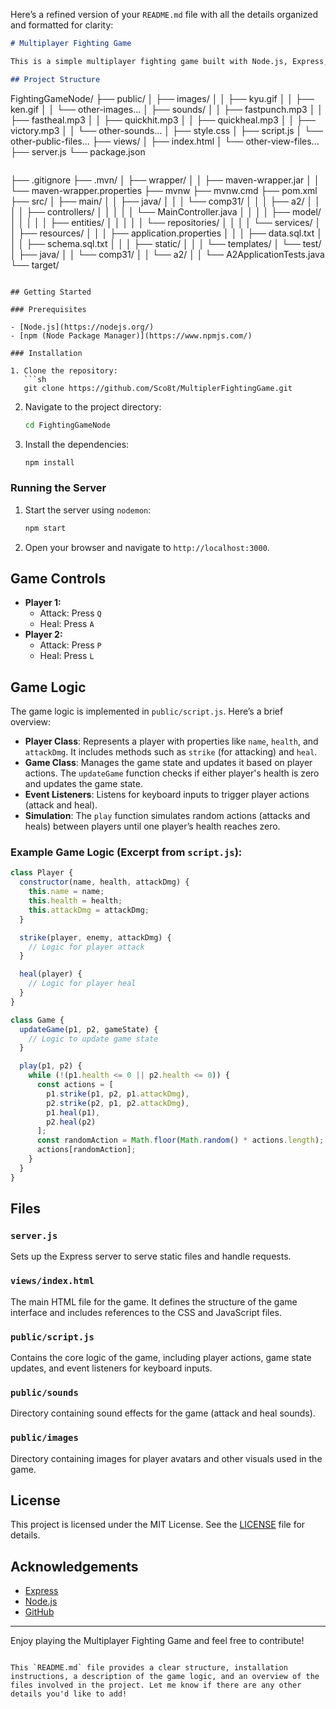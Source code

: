 Here’s a refined version of your `README.md` file with all the details organized and formatted for clarity:

```markdown
# Multiplayer Fighting Game

This is a simple multiplayer fighting game built with Node.js, Express, and vanilla JavaScript. It allows two players to attack and heal each other until one player's health reaches zero. The game includes sound effects for attacks and healing actions.

## Project Structure

```
FightingGameNode/
├── public/
│   ├── images/
│   │   ├── kyu.gif
│   │   ├── ken.gif
│   │   └── other-images...
│   ├── sounds/
│   │   ├── fastpunch.mp3
│   │   ├── fastheal.mp3
│   │   ├── quickhit.mp3
│   │   ├── quickheal.mp3
│   │   ├── victory.mp3
│   │   └── other-sounds...
│   ├── style.css
│   ├── script.js
│   └── other-public-files...
├── views/
│   ├── index.html
│   └── other-view-files...
├── server.js
└── package.json
```
```
├── .gitignore
├── .mvn/
│   ├── wrapper/
│   │   ├── maven-wrapper.jar
│   │   └── maven-wrapper.properties
├── mvnw
├── mvnw.cmd
├── pom.xml
├── src/
│   ├── main/
│   │   ├── java/
│   │   │   └── comp31/
│   │   │       ├── a2/
│   │   │       │   ├── controllers/
│   │   │       │   │   └── MainController.java
│   │   │       │   ├── model/
│   │   │       │   │   ├── entities/
│   │   │       │   │   └── repositories/
│   │   │       │   └── services/
│   │   ├── resources/
│   │   │   ├── application.properties
│   │   │   ├── data.sql.txt
│   │   │   ├── schema.sql.txt
│   │   │   ├── static/
│   │   │   └── templates/
│   └── test/
│       ├── java/
│       │   └── comp31/
│       │       └── a2/
│       │           └── A2ApplicationTests.java
└── target/
```

## Getting Started

### Prerequisites

- [Node.js](https://nodejs.org/)
- [npm (Node Package Manager)](https://www.npmjs.com/)

### Installation

1. Clone the repository:
   ```sh
   git clone https://github.com/Sco8t/MultiplerFightingGame.git
   ```
2. Navigate to the project directory:
   ```sh
   cd FightingGameNode
   ```
3. Install the dependencies:
   ```sh
   npm install
   ```

### Running the Server

1. Start the server using `nodemon`:
   ```sh
   npm start
   ```
2. Open your browser and navigate to `http://localhost:3000`.

## Game Controls

- **Player 1:**
  - Attack: Press `Q`
  - Heal: Press `A`
- **Player 2:**
  - Attack: Press `P`
  - Heal: Press `L`

## Game Logic

The game logic is implemented in `public/script.js`. Here’s a brief overview:

- **Player Class**: Represents a player with properties like `name`, `health`, and `attackDmg`. It includes methods such as `strike` (for attacking) and `heal`.
- **Game Class**: Manages the game state and updates it based on player actions. The `updateGame` function checks if either player's health is zero and updates the game state.
- **Event Listeners**: Listens for keyboard inputs to trigger player actions (attack and heal).
- **Simulation**: The `play` function simulates random actions (attacks and heals) between players until one player’s health reaches zero.

### Example Game Logic (Excerpt from `script.js`):

```javascript
class Player {
  constructor(name, health, attackDmg) {
    this.name = name;
    this.health = health;
    this.attackDmg = attackDmg;
  }

  strike(player, enemy, attackDmg) {
    // Logic for player attack
  }

  heal(player) {
    // Logic for player heal
  }
}

class Game {
  updateGame(p1, p2, gameState) {
    // Logic to update game state
  }

  play(p1, p2) {
    while (!(p1.health <= 0 || p2.health <= 0)) {
      const actions = [
        p1.strike(p1, p2, p1.attackDmg),
        p2.strike(p2, p1, p2.attackDmg),
        p1.heal(p1),
        p2.heal(p2)
      ];
      const randomAction = Math.floor(Math.random() * actions.length);
      actions[randomAction];
    }
  }
}
```

## Files

### `server.js`

Sets up the Express server to serve static files and handle requests.

### `views/index.html`

The main HTML file for the game. It defines the structure of the game interface and includes references to the CSS and JavaScript files.

### `public/script.js`

Contains the core logic of the game, including player actions, game state updates, and event listeners for keyboard inputs.

### `public/sounds`

Directory containing sound effects for the game (attack and heal sounds).

### `public/images`

Directory containing images for player avatars and other visuals used in the game.

## License

This project is licensed under the MIT License. See the [LICENSE](LICENSE) file for details.

## Acknowledgements

- [Express](https://expressjs.com/)
- [Node.js](https://nodejs.org/)
- [GitHub](https://github.com/)

---

Enjoy playing the Multiplayer Fighting Game and feel free to contribute!
```

This `README.md` file provides a clear structure, installation instructions, a description of the game logic, and an overview of the files involved in the project. Let me know if there are any other details you'd like to add!
